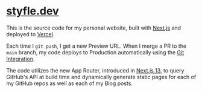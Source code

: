 # [styfle.dev](https://styfle.dev)

This is the source code for my personal website, built with [Next.js](https://nextjs.org) and deployed to [Vercel](http://vercel.com).

Each time I `git push`, I get a new Preview URL. When I merge a PR to the `main` branch, my code deploys to Production automatically using the [Git Integration](https://vercel.com/github).

The code utilizes the new App Router, introduced in [Next.js 13](https://nextjs.org/blog/next-13), to query GitHub's API at build time and dynamically generate static pages for each of my GitHub repos as well as each of my Blog posts.


